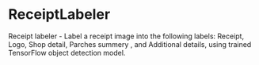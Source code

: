 # ReceiptLabeler
Receipt labeler - Label a receipt image into the following labels: Receipt, Logo, Shop detail, Parches summery , and Additional details, using trained TensorFlow object detection model.
